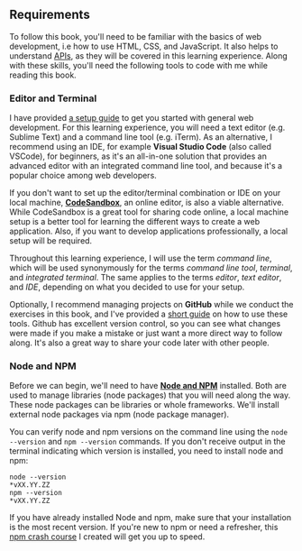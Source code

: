 ## Requirements

To follow this book, you'll need to be familiar with the basics of web development, i.e how to use HTML, CSS, and JavaScript. It also helps to understand [APIs](https://www.robinwieruch.de/what-is-an-api-javascript/), as they will be covered in this learning experience. Along with these skills, you'll need the following tools to code with me while reading this book.

### Editor and Terminal

I have provided [a setup guide](https://www.robinwieruch.de/developer-setup/) to get you started with general web development. For this learning experience, you will need a text editor (e.g. Sublime Text) and a command line tool (e.g. iTerm). As an alternative, I recommend using an IDE, for example **Visual Studio Code** (also called VSCode), for beginners, as it's an all-in-one solution that provides an advanced editor with an integrated command line tool, and because it's a popular choice among web developers.

If you don't want to set up the editor/terminal combination or IDE on your local machine, **[CodeSandbox](https://codesandbox.io)**, an online editor, is also a viable alternative. While CodeSandbox is a great tool for sharing code online, a local machine setup is a better tool for learning the different ways to create a web application. Also, if you want to develop applications professionally, a local setup will be required.

Throughout this learning experience, I will use the term *command line*, which will be used synonymously for the terms *command line tool*, *terminal*, and *integrated terminal*. The same applies to the terms *editor*, *text editor*, and *IDE*, depending on what you decided to use for your setup.

Optionally, I recommend managing projects on **GitHub** while we conduct the exercises in this book, and I've provided a [short guide](https://www.robinwieruch.de/git-essential-commands/) on how to use these tools. Github has excellent version control, so you can see what changes were made if you make a mistake or just want a more direct way to follow along. It's also a great way to share your code later with other people.

### Node and NPM

Before we can begin, we'll need to have **[Node and NPM](https://nodejs.org/en/)** installed. Both are used to manage libraries (node packages) that you will need along the way. These node packages can be libraries or whole frameworks. We'll install external node packages via npm (node package manager).

You can verify node and npm versions on the command line using the `node --version` and `npm --version` commands. If you don't receive output in the terminal indicating which version is installed, you need to install node and npm:

```text
node --version
*vXX.YY.ZZ
npm --version
*vXX.YY.ZZ
```

If you have already installed Node and npm, make sure that your installation is the most recent version. If you're new to npm or need a refresher, this [npm crash course](https://www.robinwieruch.de/npm-crash-course/) I created will get you up to speed.